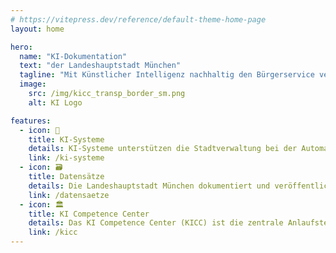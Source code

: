 ```yaml
---
# https://vitepress.dev/reference/default-theme-home-page
layout: home

hero:
  name: "KI-Dokumentation"
  text: "der Landeshauptstadt München"
  tagline: "Mit Künstlicher Intelligenz nachhaltig den Bürgerservice verbessern"
  image:
    src: /img/kicc_transp_border_sm.png
    alt: KI Logo

features:
  - icon: 🧠
    title: KI-Systeme
    details: KI-Systeme unterstützen die Stadtverwaltung bei der Automatisierung von Prozessen, der Verbesserung der Bürgerkommunikation und der Bereitstellung von Dienstleistungen.
    link: /ki-systeme
  - icon: 🗃️
    title: Datensätze
    details: Die Landeshauptstadt München dokumentiert und veröffentlicht Datensätze, die für die Entwicklung von KI-Systemen verwendet wurden und teilweise nachnutzbar sind.
    link: /datensaetze
  - icon: 🏛️
    title: KI Competence Center
    details: Das KI Competence Center (KICC) ist die zentrale Anlaufstelle für Künstliche Intelligenz in der Landeshauptstadt München. Es unterstützt die Stadtverwaltung bei der Entwicklung und dem Einsatz von KI-Systemen.
    link: /kicc
---
```

